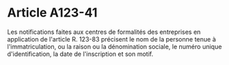 # Article A123-41

Les notifications faites aux centres de formalités des entreprises en application de l'article R. 123-83 précisent le nom de la personne tenue à l'immatriculation, ou la raison ou la dénomination sociale, le numéro unique d'identification, la date de l'inscription et son motif.
